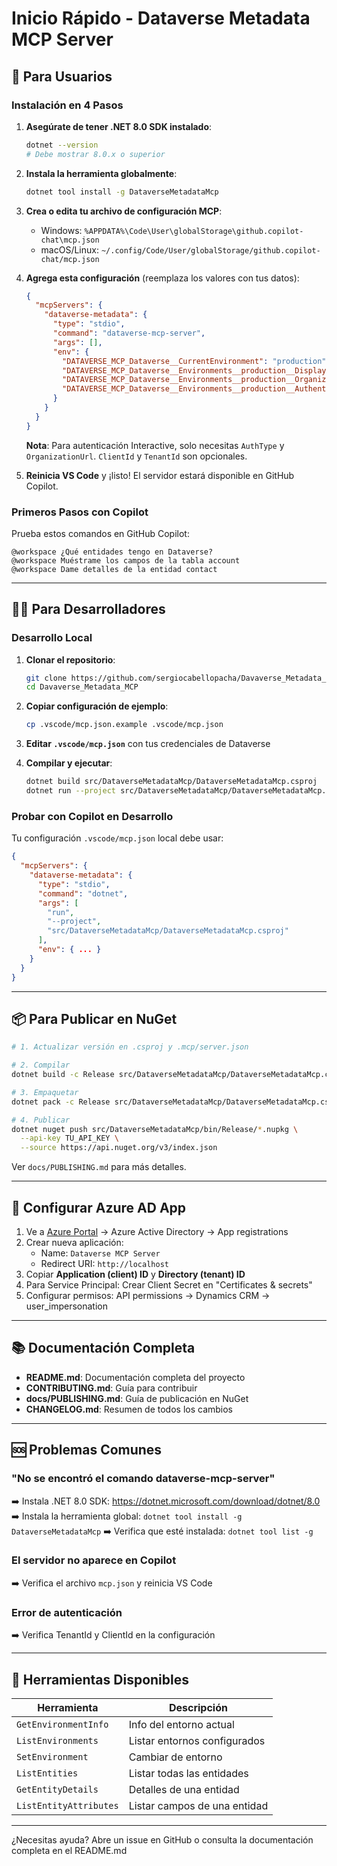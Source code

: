# Inicio Rápido - Dataverse Metadata MCP Server

## 🚀 Para Usuarios

### Instalación en 4 Pasos

1. **Asegúrate de tener .NET 8.0 SDK instalado**:
   ```bash
   dotnet --version
   # Debe mostrar 8.0.x o superior
   ```

2. **Instala la herramienta globalmente**:
   ```bash
   dotnet tool install -g DataverseMetadataMcp
   ```

3. **Crea o edita tu archivo de configuración MCP**:
   - Windows: `%APPDATA%\Code\User\globalStorage\github.copilot-chat\mcp.json`
   - macOS/Linux: `~/.config/Code/User/globalStorage/github.copilot-chat/mcp.json`

4. **Agrega esta configuración** (reemplaza los valores con tus datos):
   ```json
   {
     "mcpServers": {
       "dataverse-metadata": {
         "type": "stdio",
         "command": "dataverse-mcp-server",
         "args": [],
         "env": {
           "DATAVERSE_MCP_Dataverse__CurrentEnvironment": "production",
           "DATAVERSE_MCP_Dataverse__Environments__production__DisplayName": "Mi Entorno",
           "DATAVERSE_MCP_Dataverse__Environments__production__OrganizationUrl": "https://tuorg.crm.dynamics.com",
           "DATAVERSE_MCP_Dataverse__Environments__production__Authentication__AuthType": "Interactive"
         }
       }
     }
   }
   ```
   
   **Nota**: Para autenticación Interactive, solo necesitas `AuthType` y `OrganizationUrl`. `ClientId` y `TenantId` son opcionales.

5. **Reinicia VS Code** y ¡listo! El servidor estará disponible en GitHub Copilot.

### Primeros Pasos con Copilot

Prueba estos comandos en GitHub Copilot:

```
@workspace ¿Qué entidades tengo en Dataverse?
@workspace Muéstrame los campos de la tabla account
@workspace Dame detalles de la entidad contact
```

---

## 👨‍💻 Para Desarrolladores

### Desarrollo Local

1. **Clonar el repositorio**:
   ```bash
   git clone https://github.com/sergiocabellopacha/Davaverse_Metadata_MCP.git
   cd Davaverse_Metadata_MCP
   ```

2. **Copiar configuración de ejemplo**:
   ```bash
   cp .vscode/mcp.json.example .vscode/mcp.json
   ```

3. **Editar `.vscode/mcp.json`** con tus credenciales de Dataverse

4. **Compilar y ejecutar**:
   ```bash
   dotnet build src/DataverseMetadataMcp/DataverseMetadataMcp.csproj
   dotnet run --project src/DataverseMetadataMcp/DataverseMetadataMcp.csproj
   ```

### Probar con Copilot en Desarrollo

Tu configuración `.vscode/mcp.json` local debe usar:
```json
{
  "mcpServers": {
    "dataverse-metadata": {
      "type": "stdio",
      "command": "dotnet",
      "args": [
        "run",
        "--project",
        "src/DataverseMetadataMcp/DataverseMetadataMcp.csproj"
      ],
      "env": { ... }
    }
  }
}
```

---

## 📦 Para Publicar en NuGet

```bash
# 1. Actualizar versión en .csproj y .mcp/server.json

# 2. Compilar
dotnet build -c Release src/DataverseMetadataMcp/DataverseMetadataMcp.csproj

# 3. Empaquetar
dotnet pack -c Release src/DataverseMetadataMcp/DataverseMetadataMcp.csproj

# 4. Publicar
dotnet nuget push src/DataverseMetadataMcp/bin/Release/*.nupkg \
  --api-key TU_API_KEY \
  --source https://api.nuget.org/v3/index.json
```

Ver `docs/PUBLISHING.md` para más detalles.

---

## 🔑 Configurar Azure AD App

1. Ve a [Azure Portal](https://portal.azure.com) → Azure Active Directory → App registrations
2. Crear nueva aplicación:
   - Name: `Dataverse MCP Server`
   - Redirect URI: `http://localhost`
3. Copiar **Application (client) ID** y **Directory (tenant) ID**
4. Para Service Principal: Crear Client Secret en "Certificates & secrets"
5. Configurar permisos: API permissions → Dynamics CRM → user_impersonation

---

## 📚 Documentación Completa

- **README.md**: Documentación completa del proyecto
- **CONTRIBUTING.md**: Guía para contribuir
- **docs/PUBLISHING.md**: Guía de publicación en NuGet
- **CHANGELOG.md**: Resumen de todos los cambios

---

## 🆘 Problemas Comunes

### "No se encontró el comando dataverse-mcp-server"
➡️ Instala .NET 8.0 SDK: https://dotnet.microsoft.com/download/dotnet/8.0
➡️ Instala la herramienta global: `dotnet tool install -g DataverseMetadataMcp`
➡️ Verifica que esté instalada: `dotnet tool list -g`

### El servidor no aparece en Copilot
➡️ Verifica el archivo `mcp.json` y reinicia VS Code

### Error de autenticación
➡️ Verifica TenantId y ClientId en la configuración

---

## 🎯 Herramientas Disponibles

| Herramienta | Descripción |
|------------|-------------|
| `GetEnvironmentInfo` | Info del entorno actual |
| `ListEnvironments` | Listar entornos configurados |
| `SetEnvironment` | Cambiar de entorno |
| `ListEntities` | Listar todas las entidades |
| `GetEntityDetails` | Detalles de una entidad |
| `ListEntityAttributes` | Listar campos de una entidad |

---

¿Necesitas ayuda? Abre un issue en GitHub o consulta la documentación completa en el README.md
